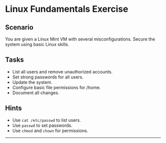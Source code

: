 # Linux Fundamentals Exercise

## Scenario

You are given a Linux Mint VM with several misconfigurations. Secure the system using basic Linux skills.

## Tasks

- List all users and remove unauthorized accounts.
- Set strong passwords for all users.
- Update the system.
- Configure basic file permissions for /home.
- Document all changes.

## Hints

- Use `cat /etc/passwd` to list users.
- Use `passwd` to set passwords.
- Use `chmod` and `chown` for permissions.

---
